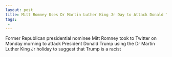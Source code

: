 ```yaml
---
layout: post
title: Mitt Romney Uses Dr Martin Luther King Jr Day to Attack Donald Trump
tags:
 -
---
```

Former Republican presidential nominee Mitt Romney took to Twitter on Monday morning to attack President Donald Trump using the Dr Martin Luther King Jr holiday to suggest that Trump is a racist
